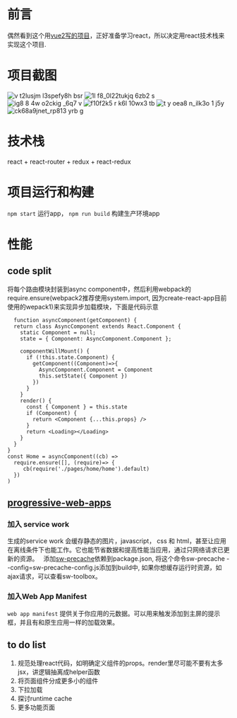 # 前言
偶然看到这个用[vue2写的项目](https://github.com/bailicangdu/vue2-elm)，正好准备学习react，所以决定用react技术栈来实现这个项目.
# 项目截图
![v t2lusjm l3spefy8h bsr](https://cloud.githubusercontent.com/assets/7224044/24667206/36bb092c-1995-11e7-8d5e-359fa7bad8d6.png)
![1l f8_0l22tukjq 6zb2 s](https://cloud.githubusercontent.com/assets/7224044/24667250/69cd5d10-1995-11e7-8ef5-097010b0047d.png)
![ig8 8 4w o2ckig _6q7 v](https://cloud.githubusercontent.com/assets/7224044/24667275/810cd8ac-1995-11e7-8579-1473e6faf441.png)
![f10f2k5 r k6l 10wx3 tb](https://cloud.githubusercontent.com/assets/7224044/24667311/9eaaf4de-1995-11e7-83f6-c4d7d879f930.png)
![t y oea8 n_ilk3o 1 j5y](https://cloud.githubusercontent.com/assets/7224044/24667346/bcb5058c-1995-11e7-8fd4-3a05a9c4e437.png)
![ck68a9jnet_rp813 yrb g](https://cloud.githubusercontent.com/assets/7224044/24667368/d007b9ae-1995-11e7-84a8-4ebeb9d7ea5a.png)
# 技术栈
 react + react-router + redux + react-redux
# 项目运行和构建
 `npm start` 运行app，
 `npm run build` 构建生产环境app
# 性能
## code split
将每个路由模块封装到async component中，然后利用webpack的require.ensure(webpack2推荐使用system.import, 因为create-react-app目前使用的wepack1)来实现异步加载模块，下面是代码示意
```
  function asyncComponent(getComponent) {
  return class AsyncComponent extends React.Component {
    static Component = null;
    state = { Component: AsyncComponent.Component };

    componentWillMount() {
      if (!this.state.Component) {
        getComponent((Component)=>{
          AsyncComponent.Component = Component
          this.setState({ Component })
        })
      }
    }
    render() {
      const { Component } = this.state
      if (Component) {
        return <Component {...this.props} />
      }
      return <Loading></Loading>
    }
  }
}
const Home = asyncComponent((cb) =>
  require.ensure([], (require)=> {
     cb(require('./pages/home/home').default)
  })
)
```
## [progressive-web-apps](https://developers.google.com/web/progressive-web-apps/)
### 加入 service work
   生成的service work 会缓存静态的图片，javascript， css 和 html，甚至让应用在离线条件下也能工作。它也能节省数据和提高性能当应用，通过只网络请求已更新的资源。
   添加[sw-precache](https://github.com/GoogleChrome/sw-precache)依赖到package.json, 将这个命令sw-precache --config=sw-precache-config.js添加到build中, 如果你想缓存运行时资源，如ajax请求，可以查看sw-toolbox。
### 加入Web App Manifest
 `web app manifest` 提供关于你应用的元数据。可以用来触发添加到主屏的提示框，并且有和原生应用一样的加载效果。
## to do list
1. 规范处理react代码，如明确定义组件的props。render里尽可能不要有太多jsx，讲逻辑抽离成helper函数
2. 将页面组件分成更多小的组件
3. 下拉加载
4. 探讨runtime cache
5. 更多功能页面
